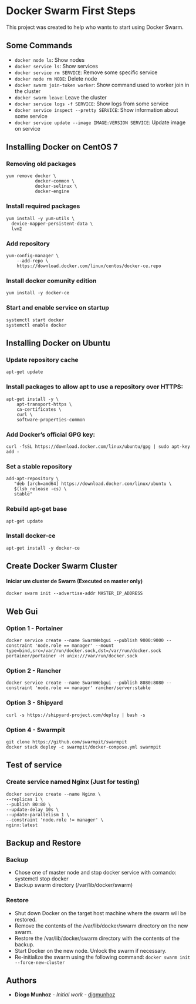 # Docker Swarm First Steps

This project was created to help who wants to start using Docker Swarm.

<!-- ## Labs: 

- Testar acesso direto pelo IP dos workers
	Resultado: Acesso funciona sem precisar ir pelo master
- Testar acesso por IP de um worker que nao tem o container do serviço
	Resultado: Independente de qual worker for acessado, o acesso é redirecionado para o worker correto
- Deletar a interface web e reinstalar pra ver se perde conf
	Resultado: Nenhuma configuraçao do cluster de Swarm foi perdida
- Tentar expor novas portas após a criação do serviço
	Resultado: As novas portas são expostas sem interrupçao do serviço
- Queda do master
	Resultado: Cluster continua funcionando em caso de queda do nó master. Só não é possível fazer nenhuma alteração no cluster.
- Queda de container de um serviço qualquer
	Resultado: Automaticamente um novo container é iniciado para o serviço
- Testar backup
- Simular perda do nó master (todos) e testar o restore em um servidor master novo -->

## Some Commands

- `docker node ls`: Show nodes
- `docker service ls`: Show services
- `docker service rm SERVICE`: Remove some specific service
- `docker node rm NODE`: Delete node
- `docker swarm join-token worker`: Show command used to worker join in the cluster
- `docker swarm leave`: Leave the cluster
- `docker service logs -f SERVICE`: Show logs from some service
- `docker service inspect --pretty SERVICE`: Show information about some service
- `docker service update --image IMAGE:VERSION SERVICE`: Update image on service

## Installing Docker on CentOS 7

### Removing old packages 
```
yum remove docker \
           docker-common \
           docker-selinux \
           docker-engine
```

### Install required packages
```
yum install -y yum-utils \
  device-mapper-persistent-data \
  lvm2
```

### Add repository
```
yum-config-manager \
    --add-repo \
    https://download.docker.com/linux/centos/docker-ce.repo
```

### Install docker comunity edition
```
yum install -y docker-ce
```

### Start and enable service on startup
```
systemctl start docker
systemctl enable docker
```

## Installing Docker on Ubuntu

### Update repository cache
```
apt-get update
```

### Install packages to allow apt to use a repository over HTTPS:
```
apt-get install -y \
    apt-transport-https \
    ca-certificates \
    curl \
    software-properties-common
```

### Add Docker’s official GPG key:
```
curl -fsSL https://download.docker.com/linux/ubuntu/gpg | sudo apt-key add -
```

### Set a stable repository
```
add-apt-repository \
   "deb [arch=amd64] https://download.docker.com/linux/ubuntu \
   $(lsb_release -cs) \
   stable"
```

### Rebuild apt-get base
```
apt-get update
```

### Install docker-ce
```
apt-get install -y docker-ce
```

## Create Docker Swarm Cluster

#### Iniciar um cluster de Swarm (Executed on master only)
```
docker swarm init --advertise-addr MASTER_IP_ADDRESS
```

## Web Gui

### Option 1 - Portainer
```
docker service create --name SwarmWebgui --publish 9000:9000 --constraint 'node.role == manager' --mount type=bind,src=/var/run/docker.sock,dst=/var/run/docker.sock portainer/portainer -H unix:///var/run/docker.sock
```

### Option 2 - Rancher
```
docker service create --name SwarmWebgui --publish 8080:8080 --constraint 'node.role == manager' rancher/server:stable
```

### Option 3 - Shipyard
```
curl -s https://shipyard-project.com/deploy | bash -s
```

### Option 4 - Swarmpit
```
git clone https://github.com/swarmpit/swarmpit
docker stack deploy -c swarmpit/docker-compose.yml swarmpit
```

## Test of service

### Create service named Nginx (Just for testing)
```
docker service create --name Nginx \
--replicas 1 \
--publish 80:80 \
--update-delay 10s \
--update-parallelism 1 \
--constraint 'node.role != manager' \
nginx:latest
```

## Backup and Restore

### Backup

- Chose one of master node and stop docker service with comando: systemctl stop docker
- Backup swarm directory (/var/lib/docker/swarm)

### Restore

- Shut down Docker on the target host machine where the swarm will be restored.
- Remove the contents of the /var/lib/docker/swarm directory on the new swarm.
- Restore the /var/lib/docker/swarm directory with the contents of the backup.
- Start Docker on the new node. Unlock the swarm if necessary. 
- Re-initialize the swarm using the following command: `docker swarm init --force-new-cluster`
<!-- - Restart Docker service with command: `systemctl restart docker` -->

## Authors

* **Diogo Munhoz** - *Initial work* - [digmunhoz](https://github.com/digmunhoz)